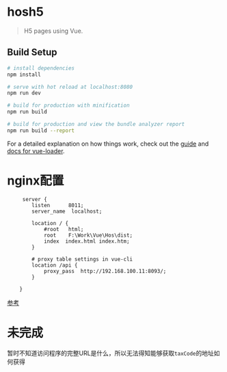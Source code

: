 # hosh5

> H5 pages using Vue.

## Build Setup

``` bash
# install dependencies
npm install

# serve with hot reload at localhost:8080
npm run dev

# build for production with minification
npm run build

# build for production and view the bundle analyzer report
npm run build --report
```

For a detailed explanation on how things work, check out the [guide](http://vuejs-templates.github.io/webpack/) and [docs for vue-loader](http://vuejs.github.io/vue-loader).

# nginx配置
```
	 server {
        listen      8011;
        server_name  localhost;

        location / {
            #root   html;
            root    F:\Work\Vue\Hos\dist;
            index  index.html index.htm;
        }

        # proxy table settings in vue-cli
        location /api {
            proxy_pass  http://192.168.100.11:8093/;
        }

    }
```
[参考](https://blog.csdn.net/zhongzh86/article/details/70173174)

# 未完成
暂时不知道访问程序的完整URL是什么，所以无法得知能够获取`taxCode`的地址如何获得